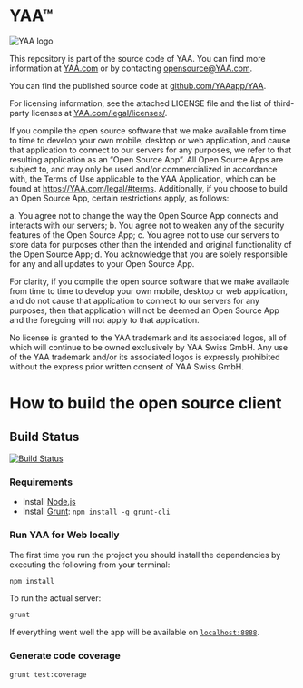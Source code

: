 # YAA™

![YAA logo](https://github.com/YAAapp/YAA/blob/master/assets/logo.png?raw=true)

This repository is part of the source code of YAA. You can find more information at [YAA.com](https://YAA.com) or by contacting opensource@YAA.com.

You can find the published source code at [github.com/YAAapp/YAA](https://github.com/YAAapp/YAA). 

For licensing information, see the attached LICENSE file and the list of third-party licenses at [YAA.com/legal/licenses/](https://YAA.com/legal/licenses/).

If you compile the open source software that we make available from time to time to develop your own mobile, desktop or web application, and cause that application to connect to our servers for any purposes, we refer to that resulting application as an “Open Source App”.  All Open Source Apps are subject to, and may only be used and/or commercialized in accordance with, the Terms of Use applicable to the YAA Application, which can be found at https://YAA.com/legal/#terms.  Additionally, if you choose to build an Open Source App, certain restrictions apply, as follows:

a. You agree not to change the way the Open Source App connects and interacts with our servers; b. You agree not to weaken any of the security features of the Open Source App; c. You agree not to use our servers to store data for purposes other than the intended and original functionality of the Open Source App; d. You acknowledge that you are solely responsible for any and all updates to your Open Source App. 

For clarity, if you compile the open source software that we make available from time to time to develop your own mobile, desktop or web application, and do not cause that application to connect to our servers for any purposes, then that application will not be deemed an Open Source App and the foregoing will not apply to that application.

No license is granted to the YAA trademark and its associated logos, all of which will continue to be owned exclusively by YAA Swiss GmbH. Any use of the YAA trademark and/or its associated logos is expressly prohibited without the express prior written consent of YAA Swiss GmbH.

# How to build the open source client

## Build Status

[![Build Status](https://travis-ci.org/YAAapp/YAA-webapp.svg?branch=dev)](https://travis-ci.org/YAAapp/YAA-webapp)

### Requirements

- Install [Node.js](https://nodejs.org/)
- Install [Grunt](http://gruntjs.com/): `npm install -g grunt-cli`

### Run YAA for Web locally

The first time you run the project you should install the dependencies by
executing the following from your terminal:

```bash
npm install
```

To run the actual server:

```bash
grunt
```

If everything went well the app will be available on
[`localhost:8888`](http://localhost:8888).

### Generate code coverage

```bash
grunt test:coverage
```

